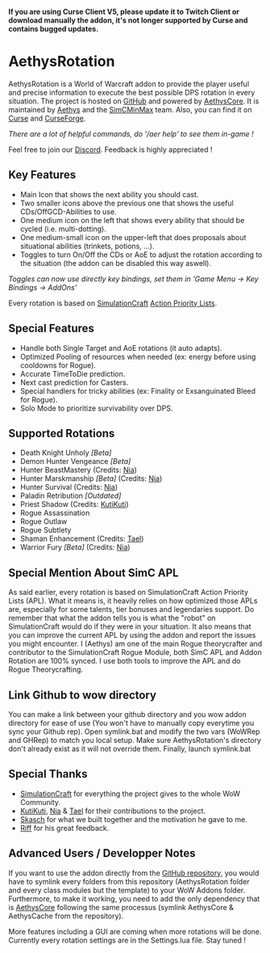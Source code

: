 **If you are using Curse Client V5, please update it to Twitch Client or download manually the addon, it's not longer supported by Curse and contains bugged updates.**

# AethysRotation

AethysRotation is a World of Warcraft addon to provide the player useful and precise information to execute the best possible DPS rotation in every situation.
The project is hosted on [GitHub](https://github.com/SimCMinMax/AethysRotation) and powered by [AethysCore](https://github.com/SimCMinMax/AethysCore).
It is maintained by [Aethys](https://github.com/Aethys256/) and the [SimCMinMax](https://github.com/orgs/SimCMinMax/people) team.
Also, you can find it on [Curse](https://mods.curse.com/addons/wow/aethysrotation) and [CurseForge](https://wow.curseforge.com/projects/aethysrotation).

_There are a lot of helpful commands, do '/aer help' to see them in-game !_

Feel free to join our [Discord](https://discord.gg/tFR2uvK). Feedback is highly appreciated !

## Key Features
- Main Icon that shows the next ability you should cast.
- Two smaller icons above the previous one that shows the useful CDs/OffGCD-Abilities to use.
- One medium icon on the left that shows every ability that should be cycled (i.e. multi-dotting).
- One medium-small icon on the upper-left that does proposals about situational abilities (trinkets, potions, ...).
- Toggles to turn On/Off the CDs or AoE to adjust the rotation according to the situation (the addon can be disabled this way aswell).

_Toggles can now use directly key bindings, set them in 'Game Menu -> Key Bindings -> AddOns'_

Every rotation is based on [SimulationCraft](http://simulationcraft.org/) [Action Priority Lists](https://github.com/simulationcraft/simc/wiki/ActionLists).

## Special Features
- Handle both Single Target and AoE rotations (it auto adapts).
- Optimized Pooling of resources when needed (ex: energy before using cooldowns for Rogue).
- Accurate TimeToDie prediction.
- Next cast prediction for Casters.
- Special handlers for tricky abilities (ex: Finality or Exsanguinated Bleed for Rogue).
- Solo Mode to prioritize survivability over DPS.

## Supported Rotations
- Death Knight Unholy _[Beta]_
- Demon Hunter Vengeance _[Beta]_
- Hunter BeastMastery (Credits: [Nia](https://github.com/Nianel))
- Hunter Marskmanship _[Beta]_ (Credits: [Nia](https://github.com/Nianel))
- Hunter Survival (Credits: [Nia](https://github.com/Nianel))
- Paladin Retribution _[Outdated]_
- Priest Shadow (Credits: [KutiKuti](https://github.com/Kutikuti))
- Rogue Assassination
- Rogue Outlaw
- Rogue Subtlety
- Shaman Enhancement (Credits: [Tael](https://github.com/Tae-l))
- Warrior Fury _[Beta]_ (Credits: [Nia](https://github.com/Nianel))

## Special Mention About SimC APL
As said earlier, every rotation is based on SimulationCraft Action Priority Lists (APL).
What it means is, it heavily relies on how optimized those APLs are, especially for some talents, tier bonuses and legendaries support.
Do remember that what the addon tells you is what the "robot" on SimulationCraft would do if they were in your situation.
It also means that you can improve the current APL by using the addon and report the issues you might encounter.
I (Aethys) am one of the main Rogue theorycrafter and contributor to the SimulationCraft Rogue Module, both SimC APL and Addon Rotation are 100% synced. I use both tools to improve the APL and do Rogue Theorycrafting.

## Link Github to wow directory
You can make a link between your github directory and you wow addon directory for ease of use (You won't have to manually copy everytime you sync your Github rep).
Open symlink.bat and modify the two vars (WoWRep and GHRep) to match you local setup.
Make sure AethysRotation's directory don't already exist as it will not override them.
Finally, launch symlink.bat

## Special Thanks
- [SimulationCraft](http://simulationcraft.org/) for everything the project gives to the whole WoW Community.
- [KutiKuti](https://github.com/Kutikuti), [Nia](https://github.com/Nianel) & [Tael](https://github.com/Tae-l) for their contributions to the project.
- [Skasch](https://github.com/skasch) for what we built together and the motivation he gave to me.
- [Riff](https://github.com/tombell) for his great feedback.

## Advanced Users / Developper Notes
If you want to use the addon directly from the [GitHub repository](https://github.com/SimCMinMax/AethysRotation), you would have to symlink every folders from this repository (AethysRotation folder and every class modules but the template) to your WoW Addons folder.
Furthermore, to make it working, you need to add the only dependency that is [AethysCore](https://github.com/SimCMinMax/AethysCore) following the same processus (symlink AethysCore & AethysCache from the repository).

More features including a GUI are coming when more rotations will be done. Currently every rotation settings are in the Settings.lua file.
Stay tuned !
